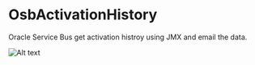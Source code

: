 # OsbActivationHistory
Oracle Service Bus get activation histroy using JMX and email the data.

![Alt text](relative/path/to/img.jpg?raw=true "Title")
